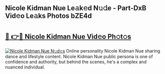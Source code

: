 ## Nicole Kidman Nue Le𝚊k𝚎d N𝚞𝚍e - Part-DxB Vid𝚎o Le𝚊ks Photos bZE4d

# <h2><a href="http://fb3a81f.evod.top/?m=Nicole+Kidman+Nue">🔗 👉🔴 Nicole Kidman Nue Vid𝚎o Ph𝚘t𝚘s</a></h2>

[![Nicole Kidman Nue N𝚞d𝚎s](https://i.imgur.com/8V9OHl7.gif)](http://fb3a81f.evod.top/?m=Nicole+Kidman+Nue)
Online personality Nicole Kidman Nue sharing dance and lifestyle content. Nicole Kidman Nue public persona is one of confidence and authority, but behind the scenes, he's a complex and nuanced individual. 
